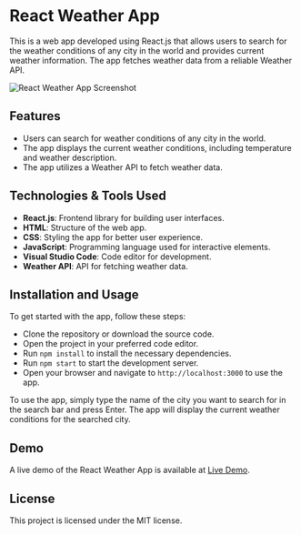 # React Weather App

This is a web app developed using React.js that allows users to search for the weather conditions of any city in the world and provides current weather information. The app fetches weather data from a reliable Weather API.

![React Weather App Screenshot](https://karempudikrishnamurthy.github.io/Weather_app_react/)

## Features
- Users can search for weather conditions of any city in the world.
- The app displays the current weather conditions, including temperature and weather description.
- The app utilizes a Weather API to fetch weather data.

## Technologies & Tools Used
- **React.js**: Frontend library for building user interfaces.
- **HTML**: Structure of the web app.
- **CSS**: Styling the app for better user experience.
- **JavaScript**: Programming language used for interactive elements.
- **Visual Studio Code**: Code editor for development.
- **Weather API**: API for fetching weather data.

## Installation and Usage
To get started with the app, follow these steps:

- Clone the repository or download the source code.
- Open the project in your preferred code editor.
- Run `npm install` to install the necessary dependencies.
- Run `npm start` to start the development server.
- Open your browser and navigate to `http://localhost:3000` to use the app.

To use the app, simply type the name of the city you want to search for in the search bar and press Enter. The app will display the current weather conditions for the searched city.

## Demo
A live demo of the React Weather App is available at [Live Demo](https://karempudikrishnamurthy.github.io/Weather_app_react/).

## License
This project is licensed under the MIT license.
